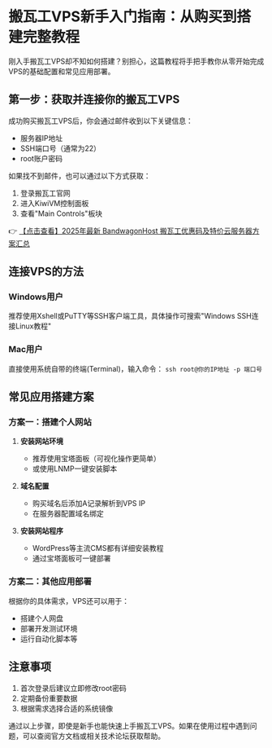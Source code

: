 # 搬瓦工VPS新手入门指南：从购买到搭建完整教程

刚入手搬瓦工VPS却不知如何搭建？别担心，这篇教程将手把手教你从零开始完成VPS的基础配置和常见应用部署。

## 第一步：获取并连接你的搬瓦工VPS

成功购买搬瓦工VPS后，你会通过邮件收到以下关键信息：
- 服务器IP地址
- SSH端口号（通常为22）
- root账户密码

如果找不到邮件，也可以通过以下方式获取：
1. 登录搬瓦工官网
2. 进入KiwiVM控制面板
3. 查看"Main Controls"板块

👉 [【点击查看】2025年最新 BandwagonHost 搬瓦工优惠码及特价云服务器方案汇总](https://bit.ly/banwagon)

## 连接VPS的方法

### Windows用户
推荐使用Xshell或PuTTY等SSH客户端工具，具体操作可搜索"Windows SSH连接Linux教程"

### Mac用户
直接使用系统自带的终端(Terminal)，输入命令：
`ssh root@你的IP地址 -p 端口号`

## 常见应用搭建方案

### 方案一：搭建个人网站

1. **安装网站环境**
   - 推荐使用宝塔面板（可视化操作更简单）
   - 或使用LNMP一键安装脚本

2. **域名配置**
   - 购买域名后添加A记录解析到VPS IP
   - 在服务器配置域名绑定

3. **安装网站程序**
   - WordPress等主流CMS都有详细安装教程
   - 通过宝塔面板可一键部署

### 方案二：其他应用部署

根据你的具体需求，VPS还可以用于：
- 搭建个人网盘
- 部署开发测试环境
- 运行自动化脚本等

## 注意事项

1. 首次登录后建议立即修改root密码
2. 定期备份重要数据
3. 根据需求选择合适的系统镜像

通过以上步骤，即使是新手也能快速上手搬瓦工VPS。如果在使用过程中遇到问题，可以查阅官方文档或相关技术论坛获取帮助。
